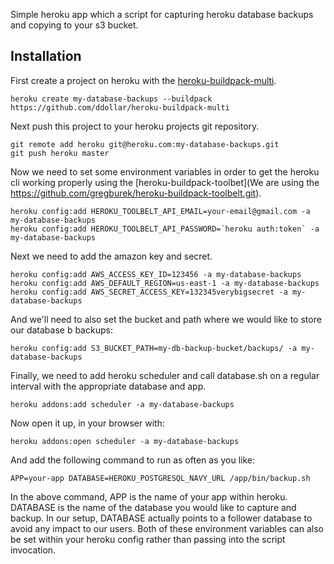 Simple heroku app which a script for capturing heroku database backups and copying to your s3 bucket.


## Installation


First create a project on heroku with the [heroku-buildpack-multi](https://github.com/ddollar/heroku-buildpack-multi).

```
heroku create my-database-backups --buildpack https://github.com/ddollar/heroku-buildpack-multi
```

Next push this project to your heroku projects git repository.

```
git remote add heroku git@heroku.com:my-database-backups.git
git push heroku master
```

Now we need to set some environment variables in order to get the heroku cli working properly using the [heroku-buildpack-toolbet](We are using the https://github.com/gregburek/heroku-buildpack-toolbelt.git).

```
heroku config:add HEROKU_TOOLBELT_API_EMAIL=your-email@gmail.com -a my-database-backups
heroku config:add HEROKU_TOOLBELT_API_PASSWORD=`heroku auth:token` -a my-database-backups
```

Next we need to add the amazon key and secret.

```
heroku config:add AWS_ACCESS_KEY_ID=123456 -a my-database-backups
heroku config:add AWS_DEFAULT_REGION=us-east-1 -a my-database-backups
heroku config:add AWS_SECRET_ACCESS_KEY=132345verybigsecret -a my-database-backups
```

And we'll need to also set the bucket and path where we would like to store our database b backups:

```
heroku config:add S3_BUCKET_PATH=my-db-backup-bucket/backups/ -a my-database-backups
```  

Finally, we need to add heroku scheduler and call database.sh on a regular interval with the appropriate database and app.

```
heroku addons:add scheduler -a my-database-backups
```

Now open it up, in your browser with:

```
heroku addons:open scheduler -a my-database-backups
```

And add the following command to run as often as you like:

```
APP=your-app DATABASE=HEROKU_POSTGRESQL_NAVY_URL /app/bin/backup.sh
```

In the above command, APP is the name of your app within heroku.  DATABASE is the name of the database you would like to capture and backup.  In our setup, DATABASE actually points to a follower database to avoid any impact to our users.  Both of these environment variables can also be set within your heroku config rather than passing into the script invocation.


